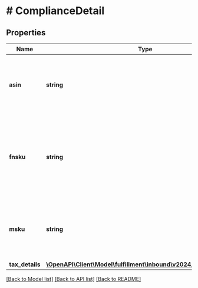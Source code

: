 # # ComplianceDetail

## Properties

Name | Type | Description | Notes
------------ | ------------- | ------------- | -------------
**asin** | **string** | The Amazon Standard Identification Number, which identifies the detail page identifier. | [optional]
**fnsku** | **string** | The Fulfillment Network SKU, which identifies a real fulfillable item with catalog data and condition. | [optional]
**msku** | **string** | The merchant SKU, a merchant-supplied identifier for a specific SKU. | [optional]
**tax_details** | [**\OpenAPI\Client\Model\fulfillment\inbound\v2024_03_20\TaxDetails**](TaxDetails.md) |  | [optional]

[[Back to Model list]](../../README.md#models) [[Back to API list]](../../README.md#endpoints) [[Back to README]](../../README.md)
